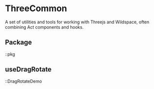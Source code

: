 # ThreeCommon

A set of utilities and tools for working with Threejs
and Wildspace, often combining Act components and hooks.

## Package

::pkg

## useDragRotate

::DragRotateDemo